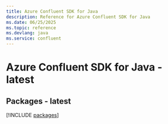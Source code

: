 ```yaml
---
title: Azure Confluent SDK for Java
description: Reference for Azure Confluent SDK for Java
ms.date: 06/25/2025
ms.topic: reference
ms.devlang: java
ms.service: confluent
---
```

# Azure Confluent SDK for Java - latest
## Packages - latest
[!INCLUDE [packages](confluent-index.md)]